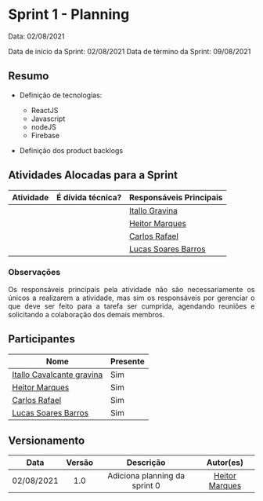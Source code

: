 # Sprint 1 - Planning

Data: 02/08/2021

Data de início da Sprint: 02/08/2021
Data de término da Sprint: 09/08/2021

## Resumo

- Definição de tecnologias:
    - ReactJS
    - Javascript
    - nodeJS
    - Firebase

- Definição dos product backlogs


## Atividades Alocadas para a Sprint

| Atividade | É dívida técnica? | Responsáveis Principais |
|----------|------------|----------|
|| | [Itallo Gravina](https://github.com/itallogravina) |
|| | [Heitor Marques](https://github.com/heitormsb) |
|| | [Carlos Rafael](https://github.com/CarlosZoft) |
|| | [Lucas Soares Barros](https://github.com/lucaaassb) |

### Observações
<p align="justify">Os responsáveis principais pela atividade não são necessariamente os únicos a realizarem a atividade, mas sim os responsáveis por gerenciar o que deve ser feito para a tarefa ser cumprida, agendando reuniões e solicitando a colaboração dos demais membros.</p>

## Participantes

|Nome|Presente|
|----|--------|
|[Itallo Cavalcante gravina](https://github.com/itallogravina)| Sim |
|[Heitor Marques](https://github.com/heitormsb)| Sim |
|[Carlos Rafael](https://github.com/CarlosZoft)| Sim |
|[Lucas Soares Barros](https://github.com/lucaaassb)| Sim |

## Versionamento

| Data | Versão | Descrição | Autor(es) |
|:----:|:------:|:---------:|:---------:|
|02/08/2021|1.0|Adiciona planning da sprint 0 |[Heitor Marques](https://github.com/heitormsb)|
